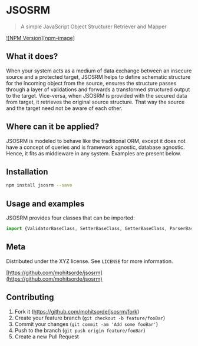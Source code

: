 # JSOSRM
> A simple JavaScript Object Structurer Retriever and Mapper

[![NPM Version][npm-image]][npm-url]

## What it does?

When your system acts as a medium of data exchange between an insecure source and a protected target, JSOSRM helps to define schematic structure for the incoming object from the source, ensures the structure passes through a layer of validations and forwards a transformed structured output to the target. Vice-versa, when JSOSRM is provided with the secured data from target, it retrieves the original source structure. That way the source and the target need not be aware of each other.

<!-- image -->

## Where can it be applied?

JSOSRM is modeled to behave like the traditional ORM, except it does not have a concept of queries and is framework agnostic, database agnostic. Hence, it fits as middleware in any system. Examples are present below.

## Installation

```sh
npm install jsosrm --save
```

## Usage and examples

JSOSRM provides four classes that can be imported:

```js
import {ValidatorBaseClass, SetterBaseClass, GetterBaseClass, ParserBaseClass} from 'jsosrm'
```

## Meta

Distributed under the XYZ license. See ``LICENSE`` for more information.

[https://github.com/mohitsorde/jsosrm](https://github.com/mohitsorde/jsosrm)

## Contributing

1. Fork it (<https://github.com/mohitsorde/jsosrm/fork>)
2. Create your feature branch (`git checkout -b feature/fooBar`)
3. Commit your changes (`git commit -am 'Add some fooBar'`)
4. Push to the branch (`git push origin feature/fooBar`)
5. Create a new Pull Request

<!-- Markdown link & img dfn's -->
[npm-url]: https://npmjs.org/package/datadog-metrics